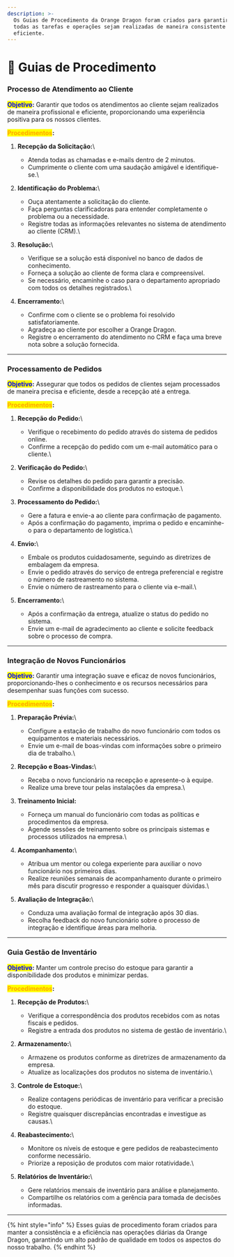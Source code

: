 ```yaml
---
description: >-
  Os Guias de Procedimento da Orange Dragon foram criados para garantir que
  todas as tarefas e operações sejam realizadas de maneira consistente e
  eficiente.
---
```


# 📖 Guias de Procedimento

### **Processo de Atendimento ao Cliente**

<mark style="color:blue;">**Objetivo**</mark>**:** Garantir que todos os atendimentos ao cliente sejam realizados de maneira profissional e eficiente, proporcionando uma experiência positiva para os nossos clientes.

<mark style="color:orange;">**Procedimentos**</mark>**:**

1. **Recepção da Solicitação:**\

   * Atenda todas as chamadas e e-mails dentro de 2 minutos.
   * Cumprimente o cliente com uma saudação amigável e identifique-se.\

2. **Identificação do Problema:**\

   * Ouça atentamente a solicitação do cliente.
   * Faça perguntas clarificadoras para entender completamente o problema ou a necessidade.
   * Registre todas as informações relevantes no sistema de atendimento ao cliente (CRM).\

3. **Resolução:**\

   * Verifique se a solução está disponível no banco de dados de conhecimento.
   * Forneça a solução ao cliente de forma clara e compreensível.
   * Se necessário, encaminhe o caso para o departamento apropriado com todos os detalhes registrados.\

4. **Encerramento:**\

   * Confirme com o cliente se o problema foi resolvido satisfatoriamente.
   * Agradeça ao cliente por escolher a Orange Dragon.
   * Registre o encerramento do atendimento no CRM e faça uma breve nota sobre a solução fornecida.

***

### **Processamento de Pedidos**

<mark style="color:blue;">**Objetivo**</mark>**:** Assegurar que todos os pedidos de clientes sejam processados de maneira precisa e eficiente, desde a recepção até a entrega.

<mark style="color:orange;">**Procedimentos**</mark>**:**

1. **Recepção do Pedido:**\

   * Verifique o recebimento do pedido através do sistema de pedidos online.
   * Confirme a recepção do pedido com um e-mail automático para o cliente.\

2. **Verificação do Pedido:**\

   * Revise os detalhes do pedido para garantir a precisão.
   * Confirme a disponibilidade dos produtos no estoque.\

3. **Processamento do Pedido:**\

   * Gere a fatura e envie-a ao cliente para confirmação de pagamento.
   * Após a confirmação do pagamento, imprima o pedido e encaminhe-o para o departamento de logística.\

4. **Envio:**\

   * Embale os produtos cuidadosamente, seguindo as diretrizes de embalagem da empresa.
   * Envie o pedido através do serviço de entrega preferencial e registre o número de rastreamento no sistema.
   * Envie o número de rastreamento para o cliente via e-mail.\

5. **Encerramento:**\

   * Após a confirmação da entrega, atualize o status do pedido no sistema.
   * Envie um e-mail de agradecimento ao cliente e solicite feedback sobre o processo de compra.

***

### **Integração de Novos Funcionários**

<mark style="color:blue;">**Objetivo**</mark>**:** Garantir uma integração suave e eficaz de novos funcionários, proporcionando-lhes o conhecimento e os recursos necessários para desempenhar suas funções com sucesso.

<mark style="color:orange;">**Procedimentos**</mark>**:**

1. **Preparação Prévia:**\

   * Configure a estação de trabalho do novo funcionário com todos os equipamentos e materiais necessários.
   * Envie um e-mail de boas-vindas com informações sobre o primeiro dia de trabalho.\

2. **Recepção e Boas-Vindas:**\

   * Receba o novo funcionário na recepção e apresente-o à equipe.
   * Realize uma breve tour pelas instalações da empresa.\

3. **Treinamento Inicial:**
   * Forneça um manual do funcionário com todas as políticas e procedimentos da empresa.
   * Agende sessões de treinamento sobre os principais sistemas e processos utilizados na empresa.\

4. **Acompanhamento:**\

   * Atribua um mentor ou colega experiente para auxiliar o novo funcionário nos primeiros dias.
   * Realize reuniões semanais de acompanhamento durante o primeiro mês para discutir progresso e responder a quaisquer dúvidas.\

5. **Avaliação de Integração:**\

   * Conduza uma avaliação formal de integração após 30 dias.
   * Recolha feedback do novo funcionário sobre o processo de integração e identifique áreas para melhoria.

***

### **Guia Gestão de Inventário**

<mark style="color:blue;">**Objetivo**</mark>**:** Manter um controle preciso do estoque para garantir a disponibilidade dos produtos e minimizar perdas.

<mark style="color:orange;">**Procedimentos**</mark>**:**

1. **Recepção de Produtos:**\

   * Verifique a correspondência dos produtos recebidos com as notas fiscais e pedidos.
   * Registre a entrada dos produtos no sistema de gestão de inventário.\

2. **Armazenamento:**\

   * Armazene os produtos conforme as diretrizes de armazenamento da empresa.
   * Atualize as localizações dos produtos no sistema de inventário.\

3. **Controle de Estoque:**\

   * Realize contagens periódicas de inventário para verificar a precisão do estoque.
   * Registre quaisquer discrepâncias encontradas e investigue as causas.\

4. **Reabastecimento:**\

   * Monitore os níveis de estoque e gere pedidos de reabastecimento conforme necessário.
   * Priorize a reposição de produtos com maior rotatividade.\

5. **Relatórios de Inventário:**\

   * Gere relatórios mensais de inventário para análise e planejamento.
   * Compartilhe os relatórios com a gerência para tomada de decisões informadas.

***

{% hint style="info" %}
Esses guias de procedimento foram criados para manter a consistência e a eficiência nas operações diárias da Orange Dragon, garantindo um alto padrão de qualidade em todos os aspectos do nosso trabalho.
{% endhint %}
